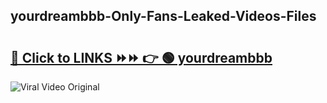 
 ## yourdreambbb-Only-Fans-Leaked-Videos-Files

# <h2><a href="https://mediaupload.pro?yourdreambbb">🔗 Click to LINKS ⏩⏩ 👉 🟢 yourdreambbb </a></h2>

<a href="https://mediaupload.pro?yourdreambbb" rel="nofollow" data-target="animated-image.originalLink"><img src="https://i.ibb.co.com/xMMVF88/686577567.gif" alt="Viral Video Original" style="max-width: 100%; display: inline-block;" data-target="animated-image.originalImage"></a>